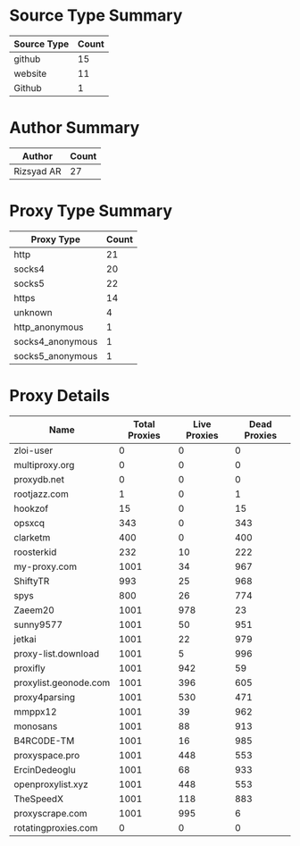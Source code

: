 # Source Type Summary

| Source Type | Count |
|-------------|-------|
| github | 15 |
| website | 11 |
| Github | 1 |


# Author Summary

| Author | Count |
|--------|-------|
| Rizsyad AR | 27 |


# Proxy Type Summary

| Proxy Type | Count |
|------------|-------|
| http | 21 |
| socks4 | 20 |
| socks5 | 22 |
| https | 14 |
| unknown | 4 |
| http_anonymous | 1 |
| socks4_anonymous | 1 |
| socks5_anonymous | 1 |


# Proxy Details

| Name | Total Proxies | Live Proxies | Dead Proxies |
|------|---------------|--------------|---------------|
| zloi-user | 0 | 0 | 0 |
| multiproxy.org | 0 | 0 | 0 |
| proxydb.net | 0 | 0 | 0 |
| rootjazz.com | 1 | 0 | 1 |
| hookzof | 15 | 0 | 15 |
| opsxcq | 343 | 0 | 343 |
| clarketm | 400 | 0 | 400 |
| roosterkid | 232 | 10 | 222 |
| my-proxy.com | 1001 | 34 | 967 |
| ShiftyTR | 993 | 25 | 968 |
| spys | 800 | 26 | 774 |
| Zaeem20 | 1001 | 978 | 23 |
| sunny9577 | 1001 | 50 | 951 |
| jetkai | 1001 | 22 | 979 |
| proxy-list.download | 1001 | 5 | 996 |
| proxifly | 1001 | 942 | 59 |
| proxylist.geonode.com | 1001 | 396 | 605 |
| proxy4parsing | 1001 | 530 | 471 |
| mmppx12 | 1001 | 39 | 962 |
| monosans | 1001 | 88 | 913 |
| B4RC0DE-TM | 1001 | 16 | 985 |
| proxyspace.pro | 1001 | 448 | 553 |
| ErcinDedeoglu | 1001 | 68 | 933 |
| openproxylist.xyz | 1001 | 448 | 553 |
| TheSpeedX | 1001 | 118 | 883 |
| proxyscrape.com | 1001 | 995 | 6 |
| rotatingproxies.com | 0 | 0 | 0 |
